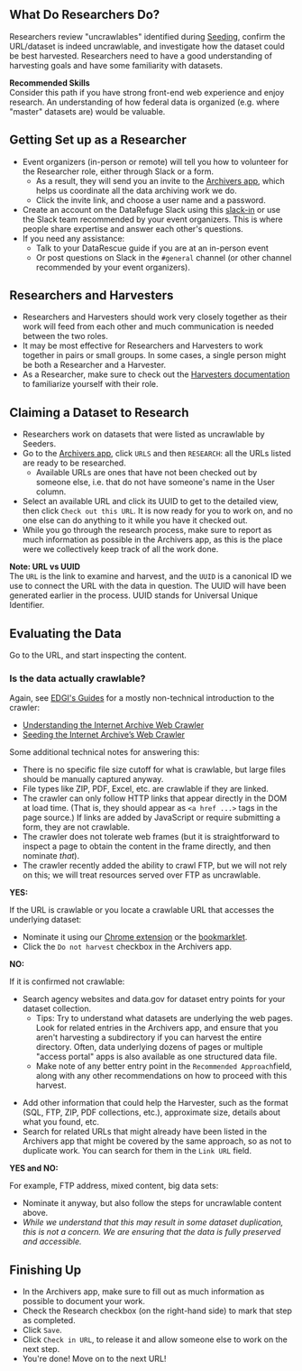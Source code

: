 ## What Do Researchers Do?

Researchers review "uncrawlables" identified during [Seeding](seeding.md), confirm the URL/dataset is indeed uncrawlable, and investigate how the dataset could be best harvested. Researchers need to have a good understanding of harvesting goals and have some familiarity with datasets.

<div class = "note">
  <strong>Recommended Skills</strong> <br />  
  Consider this path if you have strong front-end web experience and enjoy research. An understanding of how federal data is organized (e.g. where "master" datasets are) would be valuable.
</div>

## Getting Set up as a Researcher

- Event organizers (in-person or remote) will tell you how to volunteer for the Researcher role, either through Slack or a form.
    - As a result, they will send you an invite to the [Archivers app](http://www.archivers.space/), which helps us coordinate all the data archiving work we do.
    - Click the invite link, and choose a user name and a password.
- Create an account on the DataRefuge Slack using this [slack-in](https://rauchg-slackin-qonsfhhvxs.now.sh/) or use the Slack team recommended by your event organizers. This is where people share expertise and answer each other's questions. 
- If you need any assistance:
    - Talk to your DataRescue guide if you are at an in-person event
    - Or post questions on Slack in the `#general` channel (or other channel recommended by your event organizers).

## Researchers and Harvesters

- Researchers and Harvesters should work very closely together as their work will feed from each other and much communication is needed between the two roles.
- It may be most effective for Researchers and Harvesters to work together in pairs or small groups. In some cases, a single person might be both a Researcher and a Harvester.
- As a Researcher, make sure to check out the [Harvesters documentation](harvesting.md) to familiarize yourself with their role.

## Claiming a Dataset to Research

- Researchers work on datasets that were listed as uncrawlable by Seeders.
- Go to the [Archivers app](http://www.archivers.space/), click `URLS` and then `RESEARCH`: all the URLs listed are ready to be researched.
    - Available URLs are ones that have not been checked out by someone else, i.e. that do not have someone's name in the User column.
- Select an available URL and click its UUID to get to the detailed view, then click `Check out this URL`. It is now ready for you to work on, and no one else can do anything to it while you have it checked out.
- While you go through the research process, make sure to report as much information as possible in the Archivers app, as this is the place were we collectively keep track of all the work done.

<div class = "note">
  <strong>Note: URL vs UUID</strong> <br />  
  The <code>URL</code> is the link to examine and harvest, and the <code>UUID</code> is a canonical ID we use to connect the URL with the data in question. The UUID will have been generated earlier in the process. UUID stands for Universal Unique Identifier.
</div>

## Evaluating the Data

Go to the URL, and start inspecting the content.

### Is the data actually crawlable?

Again, see [EDGI's Guides](https://edgi-govdata-archiving.github.io/guides/) for a mostly non-technical introduction to the crawler:

- [Understanding the Internet Archive Web Crawler](https://edgi-govdata-archiving.github.io/guides/internet-archive-crawler/)
- [Seeding the Internet Archive’s Web Crawler](https://edgi-govdata-archiving.github.io/guides/seeding-internet-archive/)

Some additional technical notes for answering this:

- There is no specific file size cutoff for what is crawlable, but large files should be manually captured anyway.
- File types like ZIP, PDF, Excel, etc. are crawlable if they are linked.
- The crawler can only follow HTTP links that appear directly in the DOM at load time. (That is, they should appear as `<a href ...>` tags in the page source.)
If links are added by JavaScript or require submitting a form, they are not crawlable.
- The crawler does not tolerate web frames (but it is straightforward to inspect a page to obtain the content in the frame directly, and then nominate *that*).
- The crawler recently added the ability to crawl FTP, but we will not rely on this; we will treat resources served over FTP as uncrawlable.

**YES:**

If the URL is crawlable or you locate a crawlable URL that accesses the underlying dataset:

- Nominate it using our
  [Chrome extension](https://chrome.google.com/webstore/detail/nominationtool/abjpihafglmijnkkoppbookfkkanklok) or the [bookmarklet](http://digital2.library.unt.edu/nomination/eth2016/about/).
- Click the `Do not harvest` checkbox in the Archivers app.
<!-- why don't we ask that any more?  - Fill out cell "Seeded?" = "yes" and tell what URL you seeded. -->

**NO:**

If it is confirmed not crawlable:
<!-- Why don't we ask that any more? - Fill out the cell "Can it be crawled?" = "no" in Researcher section of the spreadsheet-->

- Search agency websites and data.gov for dataset entry points for your dataset collection.
    - Tips: Try to understand what datasets are underlying the web pages. Look for related entries in the Archivers app, and ensure that you aren't harvesting a subdirectory if you can harvest the entire directory. Often, data underlying dozens of pages or multiple "access portal" apps is also available as one structured data file.
    - Make note of any better entry point in the `Recommended Approach`field, along with any other recommendations on how to proceed with this harvest.
<!-- - Add your suggested url for harvesting the data to spreadsheet (in cell "Harvestable Data"), REALLY IMPORTANT!-->
- Add other information that could help the Harvester, such as the format (SQL, FTP, ZIP, PDF collections, etc.), approximate size, details about what you found, etc.
- Search for related URLs that might already have been listed in the Archivers app that might be covered by the same approach, so as not to duplicate work. You can search for them in the `Link URL` field.

**YES and NO:**

For example, FTP address, mixed content, big data sets:
<!--  - Fill out the cell "Can it be crawled?" = "yes & no" in Researcher section of the spreadsheet-->

- Nominate it anyway, but also follow the steps for uncrawlable content above.
- *While we understand that this may result in some dataset duplication, this is not a concern. We are ensuring that the data is fully preserved and accessible.*

## Finishing Up

- In the Archivers app, make sure to fill out as much information as possible to document your work.
- Check the Research checkbox (on the right-hand side) to mark that step as completed.
- Click `Save`.
- Click `Check in URL`, to release it and allow someone else to work on the next step.
- You're done! Move on to the next URL!

<!-- HOW DOES THIS PROCESS WORK NOW:    - If ever a day or more passed  since you originally claimed the item, update the date to today's date.
    - Note that if more than 2 days have passed since you claimed the dataset and it is still not closed, the **Date field will turn red**, signaling that someone else can claim it in your place and start working on it
      - This will avoid datasets being stuck in the middle of the workflow and not being finalized.-->
